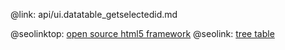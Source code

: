 @link: api/ui.datatable_getselectedid.md

@seolinktop: [open source html5 framework](https://webix.com)
@seolink: [tree table](https://webix.com/widget/treetable/)